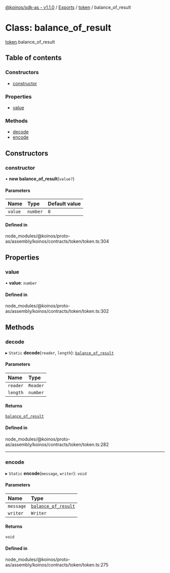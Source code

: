 [@koinos/sdk-as - v1.1.0](../README.md) / [Exports](../modules.md) / [token](../modules/token.md) / balance\_of\_result

# Class: balance\_of\_result

[token](../modules/token.md).balance_of_result

## Table of contents

### Constructors

- [constructor](token.balance_of_result.md#constructor)

### Properties

- [value](token.balance_of_result.md#value)

### Methods

- [decode](token.balance_of_result.md#decode)
- [encode](token.balance_of_result.md#encode)

## Constructors

### constructor

• **new balance_of_result**(`value?`)

#### Parameters

| Name | Type | Default value |
| :------ | :------ | :------ |
| `value` | `number` | `0` |

#### Defined in

node_modules/@koinos/proto-as/assembly/koinos/contracts/token/token.ts:304

## Properties

### value

• **value**: `number`

#### Defined in

node_modules/@koinos/proto-as/assembly/koinos/contracts/token/token.ts:302

## Methods

### decode

▸ `Static` **decode**(`reader`, `length`): [`balance_of_result`](token.balance_of_result.md)

#### Parameters

| Name | Type |
| :------ | :------ |
| `reader` | `Reader` |
| `length` | `number` |

#### Returns

[`balance_of_result`](token.balance_of_result.md)

#### Defined in

node_modules/@koinos/proto-as/assembly/koinos/contracts/token/token.ts:282

___

### encode

▸ `Static` **encode**(`message`, `writer`): `void`

#### Parameters

| Name | Type |
| :------ | :------ |
| `message` | [`balance_of_result`](token.balance_of_result.md) |
| `writer` | `Writer` |

#### Returns

`void`

#### Defined in

node_modules/@koinos/proto-as/assembly/koinos/contracts/token/token.ts:275

